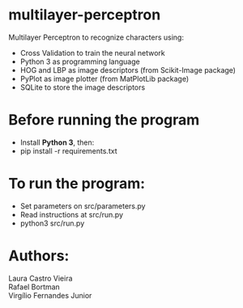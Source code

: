 # multilayer-perceptron
Multilayer Perceptron to recognize characters using:</br>
- Cross Validation to train the neural network
- Python 3 as programming language
- HOG and LBP as image descriptors (from Scikit-Image package)
- PyPlot as image plotter (from MatPlotLib package)
- SQLite to store the image descriptors

# Before running the program
- Install <strong>Python 3</strong>, then:</br>
- pip install -r requirements.txt

# To run the program:
- Set parameters on src/parameters.py
- Read instructions at src/run.py
- python3 src/run.py

# Authors:
Laura Castro Vieira</br>
Rafael Bortman</br>
Virgílio Fernandes Junior</br>
 
